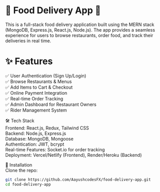 # 🍔 Food Delivery App 🚀

This is a full-stack food delivery application built using the MERN stack (MongoDB, Express.js, React.js, Node.js). 
The app provides a seamless experience for users to browse restaurants, order food, and track their deliveries in real time.

# ✨ Features
✅ User Authentication (Sign Up/Login)  
✅ Browse Restaurants & Menus  
✅ Add Items to Cart & Checkout  
✅ Online Payment Integration  
✅ Real-time Order Tracking  
✅ Admin Dashboard for Restaurant Owners  
✅ Rider Management System  

🛠️ Tech Stack  
Frontend: React.js, Redux, Tailwind CSS  
Backend: Node.js, Express.js  
Database: MongoDB, Mongoose  
Authentication: JWT, bcrypt  
Real-time Features: Socket.io for order tracking  
Deployment: Vercel/Netlify (Frontend), Render/Heroku (Backend)  

📌 Installation  
Clone the repo:  
```bash
git clone https://github.com/AayushcodesFX/food-delivery-app.git  
cd food-delivery-app  
